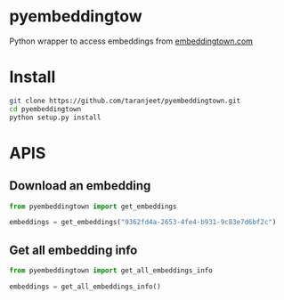 # pyembeddingtow

Python wrapper to access embeddings from [embeddingtown.com](https://embeddingtown.com)

# Install

```bash
git clone https://github.com/taranjeet/pyembeddingtown.git
cd pyembeddingtown
python setup.py install
```

# APIS

## Download an embedding

```python
from pyembeddingtown import get_embeddings

embeddings = get_embeddings("9362fd4a-2653-4fe4-b931-9c83e7d6bf2c")

```

## Get all embedding info

```python
from pyembeddingtown import get_all_embeddings_info

embeddings = get_all_embeddings_info()
```